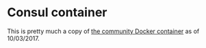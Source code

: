# Consul container

This is pretty much a copy of [the community Docker container](https://github.com/hashicorp/docker-consul/) as of 10/03/2017.
